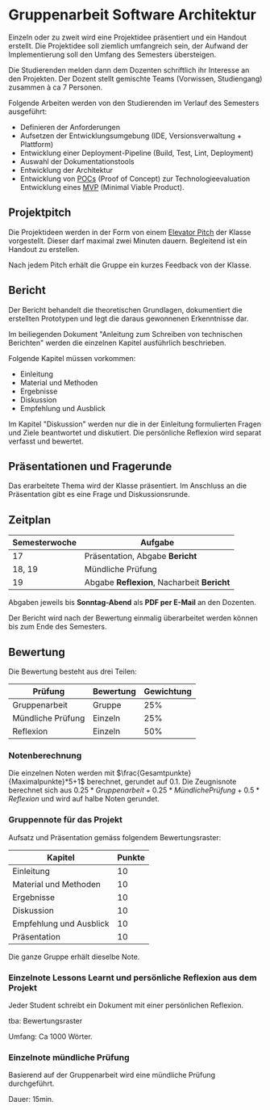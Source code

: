# Gruppenarbeit Software Architektur

Einzeln oder zu zweit wird eine Projektidee präsentiert und ein Handout erstellt. Die Projektidee soll ziemlich
umfangreich sein, der Aufwand der Implementierung soll den Umfang des Semesters übersteigen.

Die Studierenden melden dann dem Dozenten schriftlich ihr Interesse an den Projekten. Der Dozent stellt gemischte
Teams (Vorwissen, Studiengang) zusammen à ca 7 Personen.

Folgende Arbeiten werden von den Studierenden im Verlauf des Semesters ausgeführt:

- Definieren der Anforderungen
- Aufsetzen der Entwicklungsumgebung (IDE, Versionsverwaltung + Plattform)
- Entwicklung einer Deployment-Pipeline (Build, Test, Lint, Deployment)
- Auswahl der Dokumentationstools
- Entwicklung der Architektur
- Entwicklung von [POCs](https://de.wikipedia.org/wiki/Proof_of_Concept) (Proof of Concept) zur Technologieevaluation Entwicklung eines 
[MVP](https://de.wikipedia.org/wiki/Minimum_Viable_Product) (Minimal Viable Product).

## Projektpitch

Die Projektideen werden in der Form von einem [Elevator Pitch](https://en.wikipedia.org/wiki/Elevator_pitch) der Klasse
vorgestellt. Dieser darf maximal zwei Minuten dauern. Begleitend ist ein Handout zu erstellen.

Nach jedem Pitch erhält die Gruppe ein kurzes Feedback von der Klasse.

## Bericht

Der Bericht behandelt die theoretischen Grundlagen, dokumentiert die erstellten Prototypen und legt die daraus
gewonnenen Erkenntnisse dar.

Im beiliegenden Dokument "Anleitung zum Schreiben von technischen Berichten" werden die einzelnen Kapitel ausführlich
beschrieben.

Folgende Kapitel müssen vorkommen:

- Einleitung
- Material und Methoden
- Ergebnisse
- Diskussion
- Empfehlung und Ausblick

Im Kapitel "Diskussion" werden nur die in der Einleitung formulierten Fragen und Ziele beantwortet und diskutiert. Die
persönliche Reflexion wird separat verfasst und bewertet.

## Präsentationen und Fragerunde

Das erarbeitete Thema wird der Klasse präsentiert. Im Anschluss an die Präsentation gibt es eine Frage und
Diskussionsrunde.

## Zeitplan

| Semesterwoche | Aufgabe                                      |
|---------------|----------------------------------------------|
| 17            | Präsentation, Abgabe **Bericht**             |
| 18, 19        | Mündliche Prüfung                            |
| 19            | Abgabe **Reflexion**, Nacharbeit **Bericht** |

Abgaben jeweils bis **Sonntag-Abend** als **PDF per E-Mail** an den Dozenten.

Der Bericht wird nach der Bewertung einmalig überarbeitet werden können bis zum Ende des Semesters.

## Bewertung

Die Bewertung besteht aus drei Teilen:

| Prüfung           | Bewertung | Gewichtung |
|-------------------|-----------|------------|
| Gruppenarbeit     | Gruppe    | 25%        |
| Mündliche Prüfung | Einzeln   | 25%        |
| Reflexion         | Einzeln   | 50%        |

### Notenberechnung

Die einzelnen Noten werden mit $\frac{Gesamtpunkte}{Maximalpunkte}*5+1$ berechnet, gerundet auf 0.1. Die Zeugnisnote
berechnet sich aus $0.25*Gruppenarbeit + 0.25*Mündliche Prüfung + 0.5*Reflexion$ und wird auf halbe Noten gerundet.

### Gruppennote für das Projekt

Aufsatz und Präsentation gemäss folgendem Bewertungsraster:

| Kapitel                 | Punkte |
|-------------------------|--------|
| Einleitung              | 10     |
| Material und Methoden   | 10     |
| Ergebnisse              | 10     |
| Diskussion              | 10     |
| Empfehlung und Ausblick | 10     |
| Präsentation            | 10     |

Die ganze Gruppe erhält dieselbe Note.

### Einzelnote Lessons Learnt und persönliche Reflexion aus dem Projekt

Jeder Student schreibt ein Dokument mit einer persönlichen Reflexion.

tba: Bewertungsraster

Umfang: Ca 1000 Wörter.

### Einzelnote mündliche Prüfung

Basierend auf der Gruppenarbeit wird eine mündliche Prüfung durchgeführt.

Dauer: 15min.